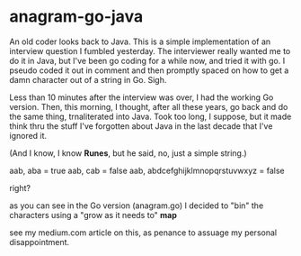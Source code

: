 # anagram-go-java

An old coder looks back to Java. This is a simple implementation of an interview
question I fumbled yesterday. The interviewer really wanted me to do it in Java,
but I've been go coding for a while now, and tried it with go. I pseudo coded it out
in comment and then promptly spaced on how to get a damn character out of a string in
Go. Sigh.

Less than 10 minutes after the interview was over, I had the working Go version.
Then, this morning, I thought, after all these years, go back and do the same thing,
trnaliterated into Java. Took too long, I suppose, but it made think thru the stuff
I've forgotten about Java in the last decade that I've ignored it.

(And I know, I know **Runes**, but he said, no, just a simple string.)

aab, aba = true
aab, cab = false
aab, abdcefghijklmnopqrstuvwxyz = false

right?

as you can see in the Go version (anagram.go) I decided to "bin" the characters
using a "grow as it needs to" **map**

see my medium.com article on this, as penance to assuage my personal disappointment.
